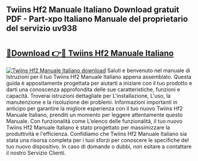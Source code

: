 ## Twiins Hf2 Manuale Italiano Download gratuit PDF - Part-xpo Italiano Manuale del proprietario del servizio uv938

# <h2><a href="http://dfaqu0.blite.top/?on=Twiins+Hf2+Manuale+Italiano">🔗Download 👉🔴 Twiins Hf2 Manuale Italiano</a></h2>

[![Twiins Hf2 Manuale Italiano download](https://i.imgur.com/lujVjoI.png)](http://dfaqu0.blite.top/?on=Twiins+Hf2+Manuale+Italiano)
Saluti e benvenuto nel manuale di Istruzioni per il tuo Twiins Hf2 Manuale Italiano appena assemblato. Questa guida è appositamente progettata per aiutarti a iniziare con il tuo prodotto e darti una conoscenza approfondita delle sue caratteristiche, funzioni e capacità. Troverai istruzioni dettagliate per L'installazione, L'uso, la manutenzione e la risoluzione dei problemi. Informazioni importanti in anticipo per garantire la migliore esperienza con il tuo nuovo Twiins Hf2 Manuale Italiano, prenditi un momento per leggere attentamente questo Manuale. Con funzionalità come L'elenco delle funzionalità, il tuo nuovo Twiins Hf2 Manuale Italiano è stato progettato per massimizzare la produttività e l'efficienza. Confidiamo che Twiins Hf2 Manuale Italiano sia stata una risorsa completa per i tuoi sforzi per conoscere le specifiche del tuo nuovo dispositivo. In caso di domande o dubbi, non esitare a contattare il nostro Servizio Clienti.
